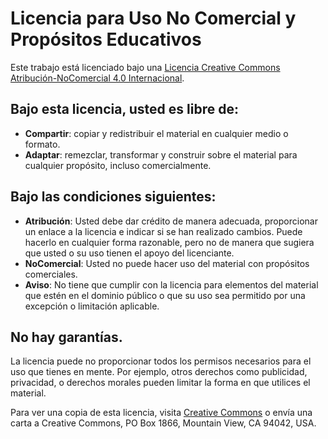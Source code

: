 # Licencia para Uso No Comercial y Propósitos Educativos

Este trabajo está licenciado bajo una [Licencia Creative Commons Atribución-NoComercial 4.0 Internacional](http://creativecommons.org/licenses/by-nc/4.0/).

## Bajo esta licencia, usted es libre de:

- **Compartir**: copiar y redistribuir el material en cualquier medio o formato.
- **Adaptar**: remezclar, transformar y construir sobre el material para cualquier propósito, incluso comercialmente.

## Bajo las condiciones siguientes:

- **Atribución**: Usted debe dar crédito de manera adecuada, proporcionar un enlace a la licencia e indicar si se han realizado cambios. Puede hacerlo en cualquier forma razonable, pero no de manera que sugiera que usted o su uso tienen el apoyo del licenciante.
- **NoComercial**: Usted no puede hacer uso del material con propósitos comerciales.
- **Aviso**: No tiene que cumplir con la licencia para elementos del material que estén en el dominio público o que su uso sea permitido por una excepción o limitación aplicable.

## No hay garantías.

La licencia puede no proporcionar todos los permisos necesarios para el uso que tienes en mente. Por ejemplo, otros derechos como publicidad, privacidad, o derechos morales pueden limitar la forma en que utilices el material.

Para ver una copia de esta licencia, visita [Creative Commons](http://creativecommons.org/licenses/by-nc/4.0/) o envía una carta a Creative Commons, PO Box 1866, Mountain View, CA 94042, USA.
